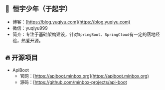 ## :boy: ​ 恒宇少年（于起宇）

- 博客：[https://blog.yuqiyu.com](https://blog.yuqiyu.com)
- 微信：yuqiyu999
- 简介：专注于基础架构建设，针对`SpringBoot`、`SpringCloud`有一定的落地经验，热爱开源。

## :fire:  开源项目

- ApiBoot
  - 官网：[https://apiboot.minbox.org](https://apiboot.minbox.org)
  - 源码：[https://github.com/minbox-projects/api-boot
